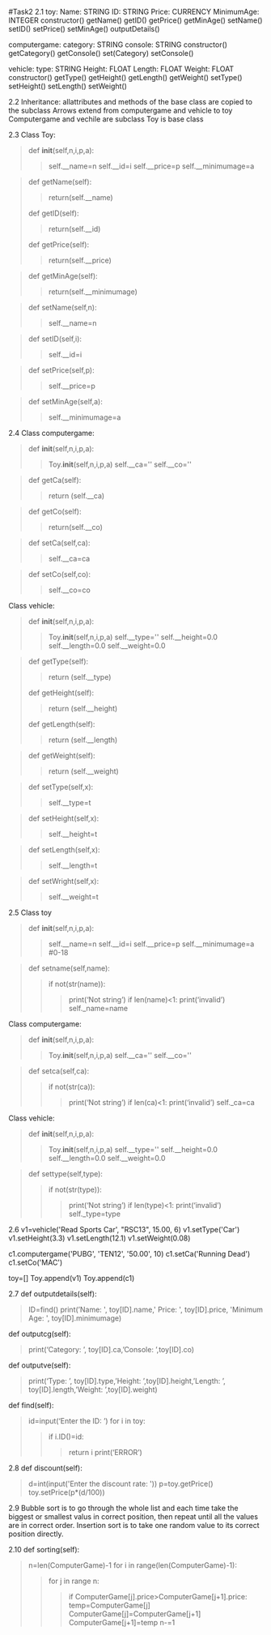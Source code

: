 #Task2
2.1
toy:
Name: STRING
ID: STRING
Price: CURRENCY
MinimumAge: INTEGER
constructor()
getName()
getID()
getPrice()
getMinAge()
setName()
setID()
setPrice()
setMinAge()
outputDetails()

computergame:
category: STRING
console: STRING
constructor()
getCategory()
getConsole()
set(Category)
setConsole()

vehicle:
type: STRING
Height: FLOAT
Length: FLOAT
Weight: FLOAT
constructor()
getType()
getHeight()
getLength()
getWeight()
setType()
setHeight()
setLength()
setWeight()


2.2
Inheritance: allattributes and methods of the base class are copied to the subclass
Arrows extend from computergame and vehicle to toy
Computergame and vechile are subclass
Toy is base class

2.3
Class Toy:
>def __init__(self,n,i,p,a):
>>self.__name=n
>>self.__id=i
>>self.__price=p
>>self.__minimumage=a

>def getName(self):
>>return(self.__name)
>
>def getID(self):
>>return(self.__id)
>
>def getPrice(self):
>>return(self.__price)

>def getMinAge(self):
>>return(self.__minimumage)

>def setName(self,n):
>>self.__name=n

>def setID(self,i):
>>self.__id=i

>def setPrice(self,p):
>>self.__price=p

>def setMinAge(self,a):
>>self.__minimumage=a

2.4
Class computergame:
>def __init__(self,n,i,p,a):
>>Toy.__init__(self,n,i,p,a)
>>self.__ca=''
>>self.__co=''

>def getCa(self):
>>return (self.__ca)

>def getCo(self):
>>return(self.__co)

>def setCa(self,ca):
>>self.__ca=ca

>def setCo(self,co):
>>self.__co=co

Class vehicle:
>def __init__(self,n,i,p,a):
>>Toy.__init__(self,n,i,p,a)
>>self.__type=''
>>self.__height=0.0
>>self.__length=0.0
>>self.__weight=0.0

>def getType(self):
>>return (self.__type)
>
>def getHeight(self):
>>return (self.__height)
>
>def getLength(self):
>>return (self.__length)

>def getWeight(self):
>>return (self.__weight)

>def setType(self,x):
>>self.__type=t

>def setHeight(self,x):
>>self.__height=t

>def setLength(self,x):
>>self.__length=t

>def setWright(self,x):
>>self.__weight=t

2.5
Class toy
>def __init__(self,n,i,p,a):
>>self.__name=n
>>self.__id=i
>>self.__price=p
>>self.__minimumage=a #0-18

>def setname(self,name):
>>if not(str(name)):
>>>print(‘Not string’)
>>if len(name)<1:
>>>print(‘invalid’)
>>self._name=name

Class computergame:
>def __init__(self,n,i,p,a):
>>Toy.__init__(self,n,i,p,a)
>>self.__ca=''
>>self.__co=''

>def setca(self,ca):
>>if not(str(ca)):
>>>print(‘Not string’)
>>if len(ca)<1:
>>>print(‘invalid’)
>>self._ca=ca


Class vehicle:
>def __init__(self,n,i,p,a):
>>Toy.__init__(self,n,i,p,a)
>>self.__type=''
>>self.__height=0.0
>>self.__length=0.0
>>self.__weight=0.0

>def settype(self,type):
>>if not(str(type)):
>>>print(‘Not string’)
>>if len(type)<1:
>>>print(‘invalid’)
>>self._type=type


2.6 
v1=vehicle('Read Sports Car', "RSC13", 15.00, 6)
v1.setType('Car')
v1.setHeight(3.3)
v1.setLength(12.1)
v1.setWeight(0.08)

c1.computergame('PUBG', 'TEN12', '50.00', 10)
c1.setCa('Running Dead')
c1.setCo('MAC')

toy=[]
Toy.append(v1)
Toy.append(c1)

2.7
def outputdetails(self):
>ID=find()
>print(’Name: ', toy[ID].name,'  Price: ', toy[ID].price, 'Minimum Age: ', toy[ID].minimumage)

def outputcg(self):
>print(‘Category: ’, toy[ID].ca,’Console: ’,toy[ID].co)

def outputve(self):
>print(‘Type: ’, toy[ID].type,’Height: ’,toy[ID].height,’Length: ’, toy[ID].length,’Weight: ’,toy[ID].weight)

def find(self):
>id=input(‘Enter the ID: ’)
>for i in toy:
>>if i.ID()=id:
>>>return i
>print(‘ERROR’)


2.8
def discount(self):
>d=int(input('Enter the discount rate: '))
>p=toy.getPrice()
>toy.setPrice(p*(d/100))

2.9
Bubble sort is to go through the whole list and each time take the biggest or smallest valus in correct position, then repeat until all the values are in correct order. Insertion sort is to take one random value to its correct position directly.

2.10
def sorting(self):
>n=len(ComputerGame)-1
>for i in range(len(ComputerGame)-1):
>>for j in range n:
>>>if ComputerGame[j].price>ComputerGame[j+1].price:
>>>temp=ComputerGame[j]
>>>ComputerGame[j]=ComputerGame[j+1]
>>>ComputerGame[j+1]=temp
>n-=1
